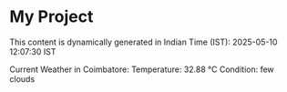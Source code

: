 # My Project

This content is dynamically generated in Indian Time (IST): 2025-05-10 12:07:30 IST


Current Weather in Coimbatore:
Temperature: 32.88 °C
Condition: few clouds
